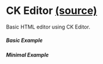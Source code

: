 CK Editor [(source)](https://github.com/bullhorn/novo-elements/tree/master/projects/novo-examples/src/elements/ckeditor)
=================================================================================================

Basic HTML editor using CK Editor.

##### Basic Example

<code-example example="basic-editor"></code-example>

##### Minimal Example

<code-example example="minimal-editor"></code-example>
